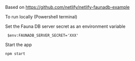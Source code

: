 Based on https://github.com/netlify/netlify-faunadb-example

To run locally (Powershell terminal)

Set the Fauna DB server secret as an environment variable
```
 $env:FAUNADB_SERVER_SECRET='XXX'
```

Start the app
```
npm start
```